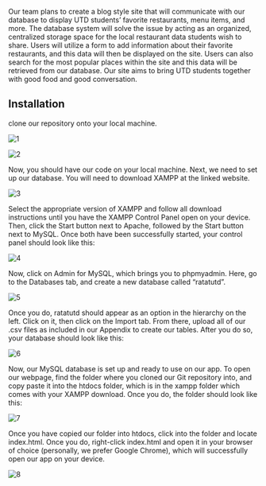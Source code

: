 Our team plans to create a blog style site that will communicate with our database to display UTD students’ favorite restaurants, menu items, and more. The database system will solve the issue by acting as an organized, centralized storage space for the local restaurant data students wish to share. Users will utilize a form to add information about their favorite restaurants, and this data will then be displayed on the site. Users can also search for the most popular places within the site and this data will be retrieved from our database. Our site aims to bring UTD students together with good food and good conversation.
## **Installation**
clone our repository onto your local machine.

![1](https://github.com/user-attachments/assets/7d5c3ce1-7e16-4a4f-a6a3-4858bdd52ef0)

![2](https://github.com/user-attachments/assets/aa42e91c-2465-4916-91c4-fdea69962e65)

Now, you should have our code on your local machine. Next, we need to set up our database. You will need to download XAMPP at the linked website.

![3](https://github.com/user-attachments/assets/52af5d94-7946-491c-a186-61905d45981a)

Select the appropriate version of XAMPP and follow all download instructions until you have the XAMPP Control Panel open on your device. Then, click the Start button next to Apache, followed by the Start button next to MySQL. Once both have been successfully started, your control panel should look like this:

![4](https://github.com/user-attachments/assets/c4951cd4-ea21-4c39-a1ef-40975ed5803e)

Now, click on Admin for MySQL, which brings you to phpmyadmin. Here, go to the Databases tab, and create a new database called “ratatutd”.

![5](https://github.com/user-attachments/assets/cc3a1535-6cf9-45e3-907b-db974614eeba)

Once you do, ratatutd should appear as an option in the hierarchy on the left. Click on it, then click on the Import tab. From there, upload all of our .csv files as included in our Appendix to create our tables. After you do so, your database should look like this:

![6](https://github.com/user-attachments/assets/b44ec9d2-8907-46e1-911d-24decaeded61)

Now, our MySQL database is set up and ready to use on our app. To open our webpage, find the folder where you cloned our Git repository into, and copy paste it into the htdocs folder, which is in the xampp folder which comes with your XAMPP download. Once you do, the folder should look like this:

![7](https://github.com/user-attachments/assets/b1b28bac-ca4b-4720-aac7-9e47100873f7)

Once you have copied our folder into htdocs, click into the folder and locate index.html. Once you do, right-click index.html and open it in your browser of choice (personally, we prefer Google Chrome), which will successfully open our app on your device. 

![8](https://github.com/user-attachments/assets/7dd73257-cece-4873-addd-102f3b1827cb)
